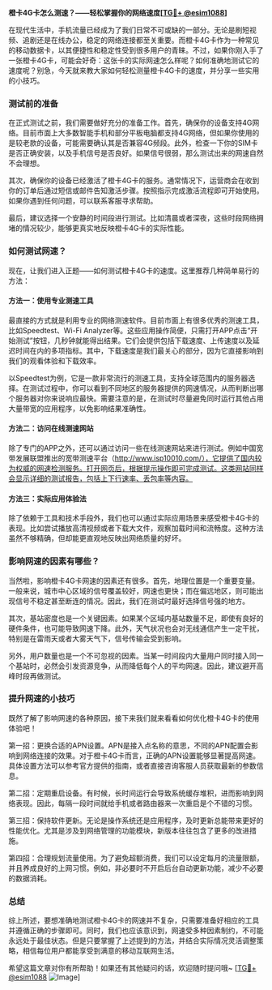 **橙卡4G卡怎么测速？——轻松掌握你的网络速度[[TG💪+ @esim1088](https://t.me/s/esim1088)]**

在现代生活中，手机流量已经成为了我们日常不可或缺的一部分。无论是刷短视频、追剧还是在线办公，稳定的网络连接都至关重要。而橙卡4G卡作为一种常见的移动数据卡，以其便捷性和稳定性受到很多用户的青睐。不过，如果你刚入手了一张橙卡4G卡，可能会好奇：这张卡的实际网速怎么样呢？如何准确地测试它的速度呢？别急，今天就来教大家如何轻松测量橙卡4G卡的速度，并分享一些实用的小技巧。

### 测试前的准备

在正式测试之前，我们需要做好充分的准备工作。首先，确保你的设备支持4G网络。目前市面上大多数智能手机和部分平板电脑都支持4G网络，但如果你使用的是较老款的设备，可能需要确认其是否兼容4G频段。此外，检查一下你的SIM卡是否正确安装，以及手机信号是否良好。如果信号很弱，那么测试出来的网速自然不会理想。

其次，确保你的设备已经激活了橙卡4G卡的服务。通常情况下，运营商会在收到你的订单后通过短信或邮件告知激活步骤。按照指示完成激活流程即可开始使用。如果你遇到任何问题，可以联系客服寻求帮助。

最后，建议选择一个安静的时间段进行测试。比如清晨或者深夜，这些时段网络拥堵的情况较少，能够更真实地反映橙卡4G卡的实际性能。

### 如何测试网速？

现在，让我们进入正题——如何测试橙卡4G卡的速度。这里推荐几种简单易行的方法：

#### 方法一：使用专业测速工具

最直接的方式就是利用专业的网络测速软件。目前市面上有很多优秀的测速工具，比如Speedtest、Wi-Fi Analyzer等。这些应用操作简便，只需打开APP点击“开始测试”按钮，几秒钟就能得出结果。它们会提供包括下载速度、上传速度以及延迟时间在内的多项指标。其中，下载速度是我们最关心的部分，因为它直接影响到我们的观看体验和下载效率。

以Speedtest为例，它是一款非常流行的测速工具，支持全球范围内的服务器选择。在测试过程中，你可以看到不同地区的服务器提供的网速情况，从而判断出哪个服务器对你来说响应最快。需要注意的是，在测试时尽量避免同时运行其他占用大量带宽的应用程序，以免影响结果准确性。

#### 方法二：访问在线测速网站

除了专门的APP之外，还可以通过访问一些在线测速网站来进行测试。例如中国宽带发展联盟推出的宽带测速平台（http://www.isp10010.com/），它提供了国内较为权威的网速检测服务。打开网页后，根据提示操作即可完成测试。这类网站同样会显示详细的测试报告，包括上下行速率、丢包率等内容。

#### 方法三：实际应用体验法

除了依赖于工具和技术手段外，我们也可以通过实际应用场景来感受橙卡4G卡的表现。比如尝试播放高清视频或者下载大文件，观察加载时间和流畅度。这种方法虽然不够精确，但却能更直观地反映出网络质量的好坏。

### 影响网速的因素有哪些？

当然啦，影响橙卡4G卡网速的因素还有很多。首先，地理位置是一个重要变量。一般来说，城市中心区域的信号覆盖较好，网速也更快；而在偏远地区，则可能出现信号不稳定甚至断连的情况。因此，我们在测试时最好选择信号强的地方。

其次，基站密度也是一个关键因素。如果某个区域内基站数量不足，即使有良好的硬件条件，也可能导致网速下降。此外，天气状况也会对无线通信产生一定干扰，特别是在雷雨天或者大雾天气下，信号传输会受到影响。

另外，用户数量也是一个不可忽视的因素。当某一时间段内大量用户同时接入同一个基站时，必然会引发资源竞争，从而降低每个人的平均网速。因此，建议避开高峰时段再做测试。

### 提升网速的小技巧

既然了解了影响网速的各种原因，接下来我们就来看看如何优化橙卡4G卡的使用体验吧！

第一招：更换合适的APN设置。APN是接入点名称的意思，不同的APN配置会影响到网络连接的效果。对于橙卡4G卡而言，正确的APN设置能够显著提高网速。具体设置方法可以参考官方提供的指南，或者直接咨询客服人员获取最新的参数信息。

第二招：定期重启设备。有时候，长时间运行会导致系统缓存堆积，进而影响到网络表现。因此，每隔一段时间就给手机或者路由器来一次重启是个不错的习惯。

第三招：保持软件更新。无论是操作系统还是应用程序，及时更新总能带来更好的性能优化。尤其是涉及到网络管理的功能模块，新版本往往包含了更多的改进措施。

第四招：合理规划流量使用。为了避免超额消费，我们可以设定每月的流量限额，并且养成良好的上网习惯。例如，非必要时不开启后台自动更新功能，减少不必要的数据消耗。

### 总结

综上所述，要想准确地测试橙卡4G卡的网速并不复杂，只需要准备好相应的工具并遵循正确的步骤即可。同时，我们也应该意识到，网速受多种因素制约，不可能永远处于最佳状态。但是只要掌握了上述提到的方法，并结合实际情况灵活调整策略，相信每位用户都能享受到满意的移动互联网生活。

希望这篇文章对你有所帮助！如果还有其他疑问的话，欢迎随时提问哦~ [[TG💪+ @esim1088](https://t.me/s/esim1088) ![Image](https://i.postimg.cc/4NQfJmqS/Snipaste-2025-05-13-00-14-12.png)]